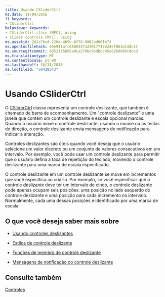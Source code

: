 ```yaml
---
title: Usando CSliderCtrl
ms.date: 11/04/2016
f1_keywords:
- CSliderCtrl
helpviewer_keywords:
- CSliderCtrl class [MFC], using
- slider controls [MFC], using
ms.assetid: 242c7bcd-126e-4b9b-8f76-8082ad06fe73
ms.openlocfilehash: 40e941afc6560447a22017712e24ef861e2ddc17
ms.sourcegitcommit: 6052185696adca270bc9bdbec45a626dd89cdcdd
ms.translationtype: MT
ms.contentlocale: pt-BR
ms.lasthandoff: 10/31/2018
ms.locfileid: "50428543"
---
```

# <a name="using-csliderctrl"></a>Usando CSliderCtrl

O [CSliderCtrl](../mfc/reference/csliderctrl-class.md) classe representa um controle deslizante, que também é chamado de barra de acompanhamento. Um "controle deslizante" é uma janela que contém um controle deslizante e escala opcional marcas. Quando o usuário move o controle deslizante, usando o mouse ou as teclas de direção, o controle deslizante envia mensagens de notificação para indicar a alteração.

Controles deslizantes são úteis quando você deseja que o usuário selecione um valor discreto ou um conjunto de valores consecutivos em um intervalo. Por exemplo, você pode usar um controle deslizante para permitir que o usuário defina a taxa de repetição do teclado, movendo o controle deslizante para uma marca de escala especificado.

O controle deslizante em um controle deslizante se move em incrementos que você especifica ao criá-lo. Por exemplo, se você especificar que o controle deslizante deve ter um intervalo de cinco, o controle deslizante pode apenas ocupam seis posições: uma posição no lado esquerdo do controle deslizante e uma posição para cada incremento no intervalo. Normalmente, cada uma dessas posições é identificado por uma marca de escala.

## <a name="what-do-you-want-to-know-more-about"></a>O que você deseja saber mais sobre

- [Usando controles deslizantes](../mfc/using-slider-controls.md)

- [Estilos de controle deslizante](../mfc/slider-control-styles.md)

- [Funções de membro de controle deslizante](../mfc/slider-control-member-functions.md)

- [Mensagens de notificação do controle deslizante](../mfc/slider-notification-messages.md)

## <a name="see-also"></a>Consulte também

[Controles](../mfc/controls-mfc.md)

